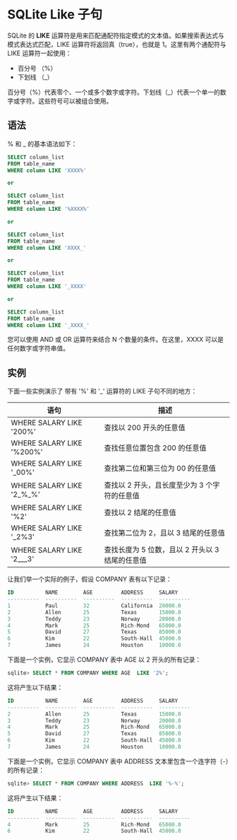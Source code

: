 # SQLite Like 子句

SQLite 的 **LIKE** 运算符是用来匹配通配符指定模式的文本值。如果搜索表达式与模式表达式匹配，LIKE 运算符将返回真（true），也就是 1。这里有两个通配符与 LIKE 运算符一起使用：

- 百分号 （%）
- 下划线 （\_）

百分号（%）代表零个、一个或多个数字或字符。下划线（\_）代表一个单一的数字或字符。这些符号可以被组合使用。

## 语法

% 和 \_ 的基本语法如下：

```sql
SELECT column_list 
FROM table_name
WHERE column LIKE 'XXXX%'

or 

SELECT column_list 
FROM table_name
WHERE column LIKE '%XXXX%'

or

SELECT column_list 
FROM table_name
WHERE column LIKE 'XXXX_'

or

SELECT column_list 
FROM table_name
WHERE column LIKE '_XXXX'

or

SELECT column_list 
FROM table_name
WHERE column LIKE '_XXXX_'
```

您可以使用 AND 或 OR 运算符来结合 N 个数量的条件。在这里，XXXX 可以是任何数字或字符串值。

## 实例

下面一些实例演示了 带有 '%' 和 '\_' 运算符的 LIKE 子句不同的地方：

| 语句                         | 描述                                            |
| ---------------------------- | ----------------------------------------------- |
| WHERE SALARY LIKE '200%'     | 查找以 200 开头的任意值                         |
| WHERE SALARY LIKE '%200%'    | 查找任意位置包含 200 的任意值                   |
| WHERE SALARY LIKE '\_00%'    | 查找第二位和第三位为 00 的任意值                |
| WHERE SALARY LIKE '2\_%\_%'  | 查找以 2 开头，且长度至少为 3 个字符的任意值    |
| WHERE SALARY LIKE '%2'       | 查找以 2 结尾的任意值                           |
| WHERE SALARY LIKE '\_2%3'    | 查找第二位为 2，且以 3 结尾的任意值             |
| WHERE SALARY LIKE '2\_\_\_3' | 查找长度为 5 位数，且以 2 开头以 3 结尾的任意值 |

让我们举一个实际的例子，假设 COMPANY 表有以下记录：

```sql
ID          NAME        AGE         ADDRESS     SALARY
----------  ----------  ----------  ----------  ----------
1           Paul        32          California  20000.0
2           Allen       25          Texas       15000.0
3           Teddy       23          Norway      20000.0
4           Mark        25          Rich-Mond   65000.0
5           David       27          Texas       85000.0
6           Kim         22          South-Hall  45000.0
7           James       24          Houston     10000.0
```

下面是一个实例，它显示 COMPANY 表中 AGE 以 2 开头的所有记录：

```sql
sqlite> SELECT * FROM COMPANY WHERE AGE  LIKE '2%';
```

这将产生以下结果：

```sql
ID          NAME        AGE         ADDRESS     SALARY
----------  ----------  ----------  ----------  ----------
2           Allen       25          Texas       15000.0
3           Teddy       23          Norway      20000.0
4           Mark        25          Rich-Mond   65000.0
5           David       27          Texas       85000.0
6           Kim         22          South-Hall  45000.0
7           James       24          Houston     10000.0
```

下面是一个实例，它显示 COMPANY 表中 ADDRESS 文本里包含一个连字符（-）的所有记录：

```sql
sqlite> SELECT * FROM COMPANY WHERE ADDRESS  LIKE '%-%';
```

这将产生以下结果：

```sql
ID          NAME        AGE         ADDRESS     SALARY
----------  ----------  ----------  ----------  ----------
4           Mark        25          Rich-Mond   65000.0
6           Kim         22          South-Hall  45000.0
```

